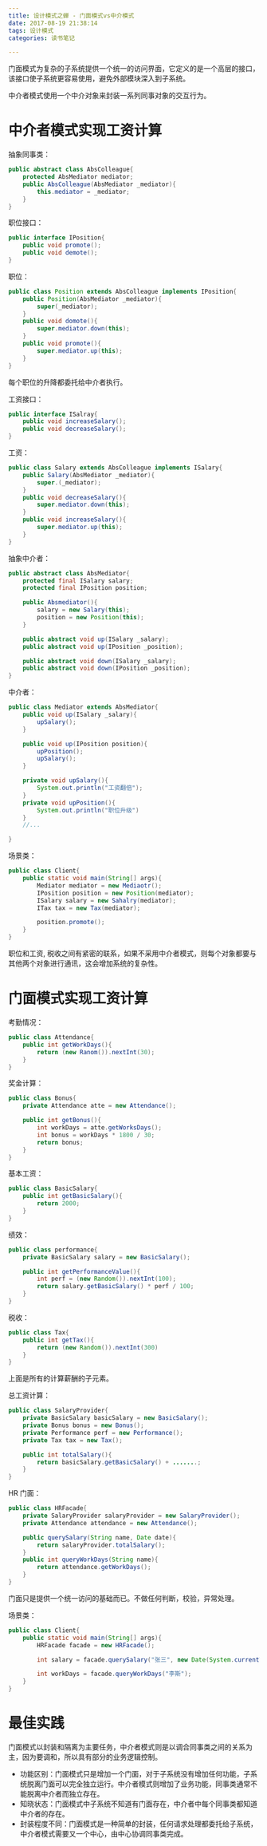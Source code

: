 ```yaml
---
title: 设计模式之蝉 - 门面模式vs中介模式
date: 2017-08-19 21:38:14
tags: 设计模式
categories: 读书笔记

---
```





门面模式为复杂的子系统提供一个统一的访问界面，它定义的是一个高层的接口，该接口使子系统更容易使用，避免外部模块深入到子系统。


中介者模式使用一个中介对象来封装一系列同事对象的交互行为。

# 中介者模式实现工资计算


抽象同事类：

```java
public abstract class AbsColleague{
    protected AbsMediator mediator;
    public AbsColleague(AbsMediator _mediator){
        this.mediator = _mediator;
    }
}
```

职位接口：

```java
public interface IPosition{
    public void promote();
    public void demote();
}
```

职位：

```java
public class Position extends AbsColleague implements IPosition{
    public Position(AbsMediator _mediator){
        super(_mediator);
    }
    public void domote(){
        super.mediator.down(this);
    }
    public void promote(){
        super.mediator.up(this);
    }
}
```

每个职位的升降都委托给中介者执行。


工资接口：

```java
public interface ISalray{
    public void increaseSalary();
    public void decreaseSalary();
}
```

工资：

```java
public class Salary extends AbsColleague implements ISalary{
    public Salary(AbsMediator _mediator){
        super.(_mediator);
    }
    public void decreaseSalary(){
        super.mediator.down(this);
    }
    public void increaseSalary(){
        super.mediator.up(this);
    }
}
```

抽象中介者：

```java
public abstract class AbsMediator{
    protected final ISalary salary;
    protected final IPosition position;

    public Absmediator(){
        salary = new Salary(this);
        position = new Position(this);        
    }

    public abstract void up(ISalary _salary);
    public abstract void up(IPosition _position);

    public abstract void down(ISalary _salary);
    public abstract void down(IPosition _position);
}
```


中介者：

```java
public class Mediator extends AbsMediator{
    public void up(ISalary _salary){
        upSalary();        
    }

    public void up(IPosition position){
        upPosition();
        upSalary();
    }

    private void upSalary(){
        System.out.println("工资翻倍");
    }
    private void upPosition(){
        System.out.println("职位升级")
    }
    //...

}
```

场景类：

```java
public class Client{
    public static void main(String[] args){
        Mediator mediator = new Mediaotr();
        IPosition position = new Position(mediator);
        ISalary salary = new Sahalry(mediator);
        ITax tax = new Tax(mediator);

        position.promote();
    }
}
```


职位和工资, 税收之间有紧密的联系，如果不采用中介者模式，则每个对象都要与其他两个对象进行通讯，这会增加系统的复杂性。



# 门面模式实现工资计算


考勤情况：

```java
public class Attendance{
    public int getWorkDays(){
        return (new Ranom()).nextInt(30);
    }
}
```

奖金计算：

```java
public class Bonus{
    private Attendance atte = new Attendance();

    public int getBonus(){
        int workDays = atte.getWorksDays();
        int bonus = workDays * 1800 / 30;
        return bonus;
    }
}
```

基本工资：

```java
public class BasicSalary{
    public int getBasicSalary(){
        return 2000;
    }
}
```


绩效：

```java
public class performance{
    private BasicSalary salary = new BasicSalary();

    public int getPerformanceValue(){
        int perf = (new Random()).nextInt(100);
        return salary.getBasicSalary() * perf / 100;
    }
}
```

税收：

```java
public class Tax{
    public int getTax(){
        return (new Random()).nextInt(300)
    }
}
```

上面是所有的计算薪酬的子元素。

总工资计算：

```java
public class SalaryProvider{
    private BasicSalary basicSalary = new BasicSalary();
    private Bonus bonus = new Bonus();
    private Performance perf = new Performance();
    private Tax tax = new Tax();

    public int totalSalary(){
        return basicSalary.getBasicSalary() + .......;
    }
}

```


HR 门面：

```java
public class HRFacade{
    private SalaryProvider salaryProvider = new SalaryProvider();
    private Attendance attendance = new Attendance();

    public querySalary(String name, Date date){
        return salaryProvider.totalSalary();
    }
    public int queryWorkDays(String name){
        return attendance.getWorkDays();
    }
}
```

门面只是提供一个统一访问的基础而已。不做任何判断，校验，异常处理。


场景类：

```java
public class Client{
    public static void main(String[] args){
        HRFacade facade = new HRFacade();

        int salary = facade.querySalary("张三", new Date(System.currentTimeMillis()));

        int workDays = facade.queryWorkDays("李斯");        
    }
}
```



# 最佳实践

门面模式以封装和隔离为主要任务，中介者模式则是以调合同事类之间的关系为主，因为要调和，所以具有部分的业务逻辑控制。


- 功能区别：门面模式只是增加一个门面，对于子系统没有增加任何功能，子系统脱离门面可以完全独立运行。中介者模式则增加了业务功能，同事类通常不能脱离中介者而独立存在。
- 知晓状态：门面模式中子系统不知道有门面存在，中介者中每个同事类都知道中介者的存在。
- 封装程度不同：门面模式是一种简单的封装，任何请求处理都委托给子系统，中介者模式需要又一个中心，由中心协调同事类完成。



















